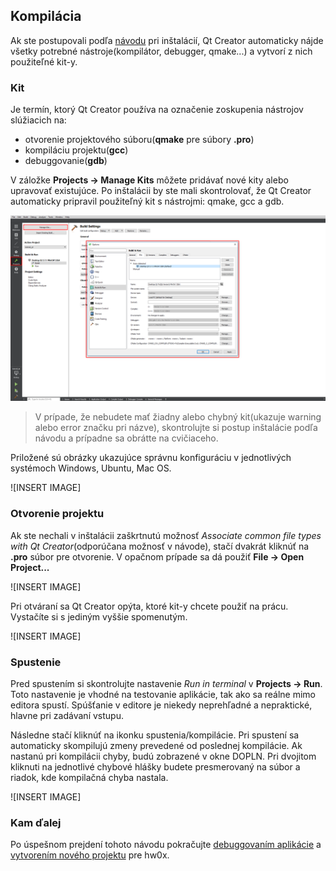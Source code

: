 ## Kompilácia

Ak ste postupovali podľa [návodu](/qt-creator/installation.md) pri inštalácií, Qt Creator automaticky nájde všetky potrebné nástroje(kompilátor, debugger, qmake...) a vytvorí z nich použiteľné kit-y.

### Kit

Je termín, ktorý Qt Creator používa na označenie zoskupenia nástrojov slúžiacich na:
- otvorenie projektového súboru(**qmake** pre súbory **.pro**)
- kompiláciu projektu(**gcc**)
- debuggovanie(**gdb**)

V záložke **Projects → Manage Kits** môžete pridávať nové kity alebo upravovať existujúce. Po inštalácii by ste mali skontrolovať, že Qt Creator automaticky pripravil použiteľný kit s nástrojmi: qmake, gcc a gdb. 

![](/images/qt-creator/setup_01.png)

> V prípade, že nebudete mať žiadny alebo chybný kit(ukazuje warning alebo error značku pri názve), skontrolujte si postup inštalácie podľa návodu a prípadne sa obrátte na cvičiaceho.

Priložené sú obrázky ukazujúce správnu konfiguráciu v jednotlivých systémoch Windows, Ubuntu, Mac OS.

![INSERT IMAGE]

### Otvorenie projektu

Ak ste nechali v inštalácii zaškrtnutú možnosť *Associate common file types with Qt Creator*(odporúčana možnosť v návode), stačí dvakrát kliknúť na **.pro** súbor pre otvorenie. V opačnom prípade sa dá použiť **File → Open Project...**

![INSERT IMAGE]

Pri otváraní sa Qt Creator opýta, ktoré kit-y chcete použiť na prácu. Vystačíte si s jediným vyššie spomenutým.

![INSERT IMAGE]

### Spustenie

Pred spustením si skontrolujte nastavenie *Run in terminal* v **Projects → Run**. Toto nastavenie je vhodné na testovanie aplikácie, tak ako sa reálne mimo editora spustí. Spúšťanie v editore je niekedy neprehľadné a nepraktické, hlavne pri zadávaní vstupu.

Následne stačí kliknúť na ikonku spustenia/kompilácie. Pri spustení sa automaticky skompilujú zmeny prevedené od poslednej kompilácie. Ak nastanú pri kompilácii chyby, budú zobrazené v okne DOPLN. Pri dvojitom kliknuti na jednotlivé chybové hlášky budete presmerovaný na súbor a riadok, kde kompilačná chyba nastala.

![INSERT IMAGE]

### Kam ďalej

Po úspešnom prejdení tohoto návodu pokračujte [debuggovaním aplikácie](/qt-creator/debug.md) a [vytvorením nového projektu](/qt-creator.create.md) pre hw0x.